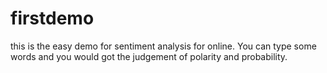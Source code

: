 # firstdemo
this is the easy demo for sentiment analysis for online.
You can type some words and you would got the judgement of polarity and probability.
   
